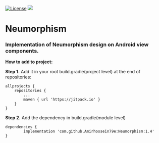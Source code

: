 [![License](https://img.shields.io/badge/License-Apache_2.0-blue.svg)](https://opensource.org/licenses/Apache-2.0)
[![](https://jitpack.io/v/Amirhossein79e/Neumorphism.svg)](https://jitpack.io/#Amirhossein79e/Neumorphism)
# Neumorphism #
### Implementation of Neumorphism design on Android view components. ###

__How to add to project: <br/>__

__Step 1.__  Add it in your root build.gradle(project level) at the end of repositories:

	allprojects {
		repositories {
			...
			maven { url 'https://jitpack.io' }
		}
	}
	
__Step 2.__ Add the dependency in build.gradle(module level)

	dependencies {
	        implementation 'com.github.Amirhossein79e:Neumorphism:1.4'
	}

